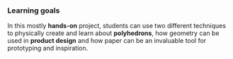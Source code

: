 ### Learning goals

In this mostly **hands-on** project, students can use two different techniques to physically create and learn about **polyhedrons**, how geometry can be used in **product design** and how paper can be an invaluable tool for prototyping and inspiration.

